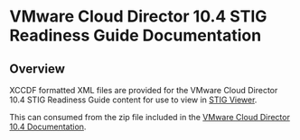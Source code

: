 # VMware Cloud Director 10.4 STIG Readiness Guide Documentation

## Overview
XCCDF formatted XML files are provided for the VMware Cloud Director 10.4 STIG Readiness Guide content for use to view in [STIG Viewer](https://public.cyber.mil/stigs/stig-viewing-tools/).  

This can consumed from the zip file included in the [VMware Cloud Director 10.4 Documentation](https://docs.vmware.com/en/VMware-Cloud-Director/index.html).  
